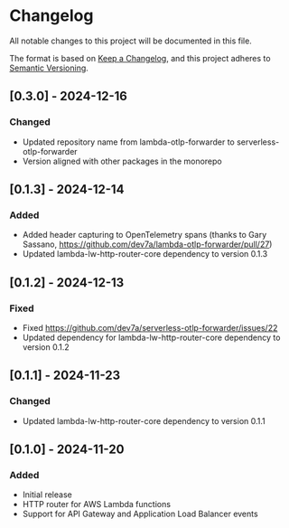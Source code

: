 # Changelog
All notable changes to this project will be documented in this file.

The format is based on [Keep a Changelog](https://keepachangelog.com/en/1.0.0/),
and this project adheres to [Semantic Versioning](https://semver.org/spec/v2.0.0.html).

## [0.3.0] - 2024-12-16

### Changed
- Updated repository name from lambda-otlp-forwarder to serverless-otlp-forwarder
- Version aligned with other packages in the monorepo

## [0.1.3] - 2024-12-14
### Added
- Added header capturing to OpenTelemetry spans (thanks to Gary Sassano, https://github.com/dev7a/lambda-otlp-forwarder/pull/27)
- Updated lambda-lw-http-router-core dependency to version 0.1.3
## [0.1.2] - 2024-12-13

### Fixed
- Fixed https://github.com/dev7a/serverless-otlp-forwarder/issues/22
- Updated dependency for lambda-lw-http-router-core dependency to version 0.1.2

## [0.1.1] - 2024-11-23

### Changed
- Updated lambda-lw-http-router-core dependency to version 0.1.1

## [0.1.0] - 2024-11-20

### Added
- Initial release
- HTTP router for AWS Lambda functions
- Support for API Gateway and Application Load Balancer events
